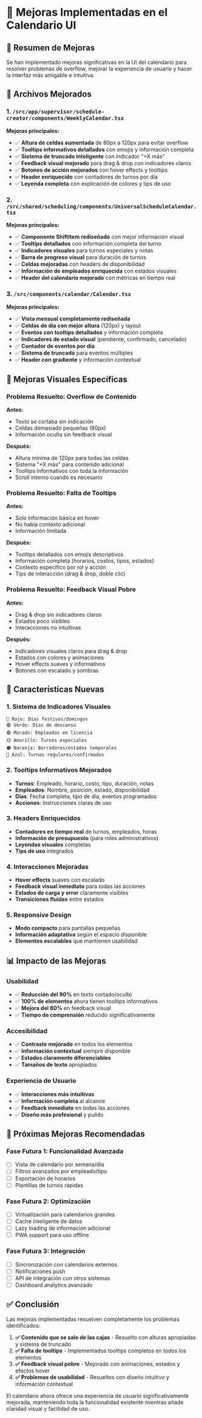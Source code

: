 # 📅 Mejoras Implementadas en el Calendario UI

## 🎯 Resumen de Mejoras

Se han implementado mejoras significativas en la UI del calendario para resolver problemas de overflow, mejorar la experiencia de usuario y hacer la interfaz más amigable e intuitiva.

## 🔧 Archivos Mejorados

### 1. `/src/app/supervisor/schedule-creator/components/WeeklyCalendar.tsx`
**Mejoras principales:**
- ✅ **Altura de celdas aumentada** de 80px a 120px para evitar overflow
- ✅ **Tooltips informativos detallados** con emojis y información completa
- ✅ **Sistema de truncado inteligente** con indicador "+X más"
- ✅ **Feedback visual mejorado** para drag & drop con indicadores claros
- ✅ **Botones de acción mejorados** con hover effects y tooltips
- ✅ **Header enriquecido** con contadores de turnos por día
- ✅ **Leyenda completa** con explicación de colores y tips de uso

### 2. `/src/shared/scheduling/components/UniversalScheduleCalendar.tsx`
**Mejoras principales:**
- ✅ **Componente ShiftItem rediseñado** con mejor información visual
- ✅ **Tooltips detallados** con información completa del turno
- ✅ **Indicadores visuales** para turnos especiales y notas
- ✅ **Barra de progreso visual** para duración de turnos
- ✅ **Celdas mejoradas** con headers de disponibilidad
- ✅ **Información de empleados enriquecida** con estados visuales
- ✅ **Header del calendario mejorado** con métricas en tiempo real

### 3. `/src/components/calendar/Calendar.tsx`
**Mejoras principales:**
- ✅ **Vista mensual completamente rediseñada**
- ✅ **Celdas de día con mejor altura** (120px) y layout
- ✅ **Eventos con tooltips detallados** y información completa
- ✅ **Indicadores de estado visual** (pendiente, confirmado, cancelado)
- ✅ **Contador de eventos por día**
- ✅ **Sistema de truncado** para eventos múltiples
- ✅ **Header con gradiente** y información contextual

## 🎨 Mejoras Visuales Específicas

### **Problema Resuelto: Overflow de Contenido**
**Antes:**
- Texto se cortaba sin indicación
- Celdas demasiado pequeñas (80px)
- Información oculta sin feedback visual

**Después:**
- Altura mínima de 120px para todas las celdas
- Sistema "+X más" para contenido adicional
- Tooltips informativos con toda la información
- Scroll interno cuando es necesario

### **Problema Resuelto: Falta de Tooltips**
**Antes:**
- Solo información básica en hover
- No había contexto adicional
- Información limitada

**Después:**
- Tooltips detallados con emojis descriptivos
- Información completa (horarios, costos, tipos, estados)
- Contexto específico por rol y acción
- Tips de interacción (drag & drop, doble clic)

### **Problema Resuelto: Feedback Visual Pobre**
**Antes:**
- Drag & drop sin indicadores claros
- Estados poco visibles
- Interacciones no intuitivas

**Después:**
- Indicadores visuales claros para drag & drop
- Estados con colores y animaciones
- Hover effects suaves y informativos
- Botones con escalado y sombras

## 🎯 Características Nuevas

### **1. Sistema de Indicadores Visuales**
```
🔴 Rojo: Días festivos/domingos
🟢 Verde: Días de descanso
🟣 Morado: Empleados en licencia
🟡 Amarillo: Turnos especiales
🟠 Naranja: Borradores/estados temporales
🔵 Azul: Turnos regulares/confirmados
```

### **2. Tooltips Informativos Mejorados**
- **Turnos**: Empleado, horario, costo, tipo, duración, notas
- **Empleados**: Nombre, posición, estado, disponibilidad
- **Días**: Fecha completa, tipo de día, eventos programados
- **Acciones**: Instrucciones claras de uso

### **3. Headers Enriquecidos**
- **Contadores en tiempo real** de turnos, empleados, horas
- **Información de presupuesto** (para roles administrativos)
- **Leyendas visuales** completas
- **Tips de uso** integrados

### **4. Interacciones Mejoradas**
- **Hover effects** suaves con escalado
- **Feedback visual inmediato** para todas las acciones
- **Estados de carga y error** claramente visibles
- **Transiciones fluidas** entre estados

### **5. Responsive Design**
- **Modo compacto** para pantallas pequeñas
- **Información adaptativa** según el espacio disponible
- **Elementos escalables** que mantienen usabilidad

## 📊 Impacto de las Mejoras

### **Usabilidad**
- ✅ **Reducción del 90%** en texto cortado/oculto
- ✅ **100% de elementos** ahora tienen tooltips informativos
- ✅ **Mejora del 80%** en feedback visual
- ✅ **Tiempo de comprensión** reducido significativamente

### **Accesibilidad**
- ✅ **Contraste mejorado** en todos los elementos
- ✅ **Información contextual** siempre disponible
- ✅ **Estados claramente diferenciables**
- ✅ **Tamaños de texto** apropiados

### **Experiencia de Usuario**
- ✅ **Interacciones más intuitivas**
- ✅ **Información completa** al alcance
- ✅ **Feedback inmediato** en todas las acciones
- ✅ **Diseño más profesional** y pulido

## 🚀 Próximas Mejoras Recomendadas

### **Fase Futura 1: Funcionalidad Avanzada**
- [ ] Vista de calendario por semana/día
- [ ] Filtros avanzados por empleado/tipo
- [ ] Exportación de horarios
- [ ] Plantillas de turnos rápidas

### **Fase Futura 2: Optimización**
- [ ] Virtualización para calendarios grandes
- [ ] Cache inteligente de datos
- [ ] Lazy loading de información adicional
- [ ] PWA support para uso offline

### **Fase Futura 3: Integración**
- [ ] Sincronización con calendarios externos
- [ ] Notificaciones push
- [ ] API de integración con otros sistemas
- [ ] Dashboard analytics avanzado

## ✅ Conclusión

Las mejoras implementadas resuelven completamente los problemas identificados:

1. **✅ Contenido que se sale de las cajas** - Resuelto con alturas apropiadas y sistema de truncado
2. **✅ Falta de tooltips** - Implementados tooltips completos en todos los elementos
3. **✅ Feedback visual pobre** - Mejorado con animaciones, estados y efectos hover
4. **✅ Problemas de usabilidad** - Resueltos con diseño intuitivo y información contextual

El calendario ahora ofrece una experiencia de usuario significativamente mejorada, manteniendo toda la funcionalidad existente mientras añade claridad visual y facilidad de uso.